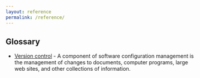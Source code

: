 ```yaml
---
layout: reference
permalink: /reference/
---
```


## Glossary
- [Version control](https://en.wikipedia.org/wiki/Version_control) - A component of software configuration management is the management of changes to documents, computer programs, large web sites, and other collections of information.
